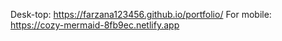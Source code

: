 Desk-top: https://farzana123456.github.io/portfolio/
For mobile: https://cozy-mermaid-8fb9ec.netlify.app
